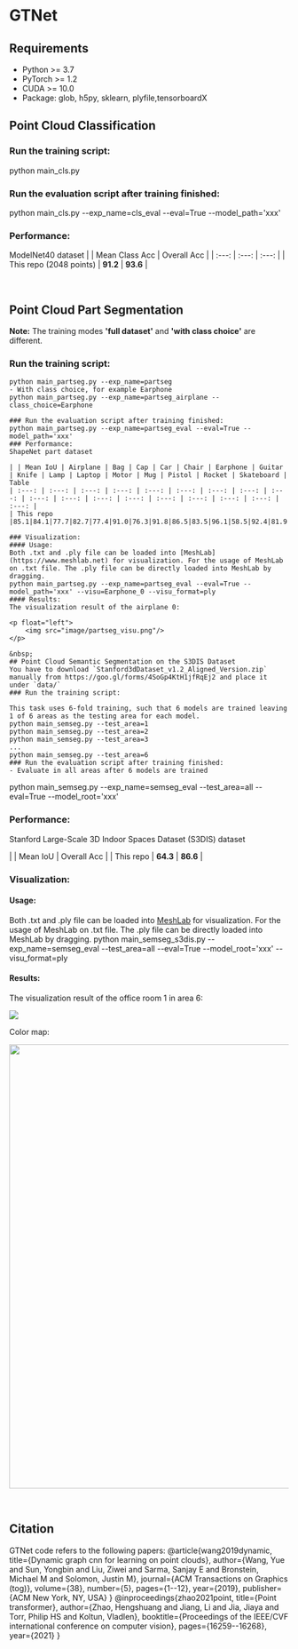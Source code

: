 # GTNet
## Requirements
- Python >= 3.7
- PyTorch >= 1.2
- CUDA >= 10.0
- Package: glob, h5py, sklearn, plyfile,tensorboardX

## Point Cloud Classification
### Run the training script:
python main_cls.py
### Run the evaluation script after training finished:
python main_cls.py --exp_name=cls_eval --eval=True --model_path='xxx'
### Performance:
ModelNet40 dataset
|  | Mean Class Acc | Overall Acc |
| :---: | :---: | :---: |
| This repo (2048 points) | **91.2** | **93.6** |

&nbsp;
## Point Cloud Part Segmentation
**Note:** The training modes **'full dataset'** and **'with class choice'** are different.

### Run the training script:
``` 
python main_partseg.py --exp_name=partseg
- With class choice, for example Earphone
python main_partseg.py --exp_name=partseg_airplane --class_choice=Earphone

### Run the evaluation script after training finished:
python main_partseg.py --exp_name=partseg_eval --eval=True --model_path='xxx'
### Performance:
ShapeNet part dataset

| | Mean IoU | Airplane | Bag | Cap | Car | Chair | Earphone | Guitar | Knife | Lamp | Laptop | Motor | Mug | Pistol | Rocket | Skateboard | Table
| :---: | :---: | :---: | :---: | :---: | :---: | :---: | :---: | :---: | :---: | :---: | :---: | :---: | :---: | :---: | :---: | :---: | :---: | 
| This repo |85.1|84.1|77.7|82.7|77.4|91.0|76.3|91.8|86.5|83.5|96.1|58.5|92.4|81.9|53.5|76.6|82.9|

### Visualization:
#### Usage:
Both .txt and .ply file can be loaded into [MeshLab](https://www.meshlab.net) for visualization. For the usage of MeshLab on .txt file. The .ply file can be directly loaded into MeshLab by dragging.
python main_partseg.py --exp_name=partseg_eval --eval=True --model_path='xxx' --visu=Earphone_0 --visu_format=ply
#### Results:
The visualization result of the airplane 0:

<p float="left">
    <img src="image/partseg_visu.png"/>
</p>

&nbsp;
## Point Cloud Semantic Segmentation on the S3DIS Dataset
You have to download `Stanford3dDataset_v1.2_Aligned_Version.zip` manually from https://goo.gl/forms/4SoGp4KtH1jfRqEj2 and place it under `data/`
### Run the training script:

This task uses 6-fold training, such that 6 models are trained leaving 1 of 6 areas as the testing area for each model. 
python main_semseg.py --test_area=1
python main_semseg.py --test_area=2
python main_semseg.py --test_area=3
...
python main_semseg.py --test_area=6
### Run the evaluation script after training finished:
- Evaluate in all areas after 6 models are trained

``` 
python main_semseg.py --exp_name=semseg_eval --test_area=all --eval=True --model_root='xxx'
### Performance:

Stanford Large-Scale 3D Indoor Spaces Dataset (S3DIS) dataset

|  | Mean IoU | Overall Acc |
| This repo | **64.3** | **86.6** |
### Visualization: 
#### Usage:
Both .txt and .ply file can be loaded into [MeshLab](https://www.meshlab.net) for visualization. For the usage of MeshLab on .txt file. The .ply file can be directly loaded into MeshLab by dragging.
python main_semseg_s3dis.py --exp_name=semseg_eval --test_area=all --eval=True --model_root='xxx' --visu_format=ply
#### Results:
The visualization result of the office room 1 in area 6:

<p float="left">
    <img src="image/semseg_visu.png"/>
</p>

Color map:
<p float="left">
    <img src="image/semseg_colors.png" width="800"/>
</p>

&nbsp;

## Citation
GTNet code refers to the following papers: 
@article{wang2019dynamic,
  title={Dynamic graph cnn for learning on point clouds},
  author={Wang, Yue and Sun, Yongbin and Liu, Ziwei and Sarma, Sanjay E and Bronstein, Michael M and Solomon, Justin M},
  journal={ACM Transactions on Graphics (tog)},
  volume={38},
  number={5},
  pages={1--12},
  year={2019},
  publisher={ACM New York, NY, USA}
}
@inproceedings{zhao2021point,
  title={Point transformer},
  author={Zhao, Hengshuang and Jiang, Li and Jia, Jiaya and Torr, Philip HS and Koltun, Vladlen},
  booktitle={Proceedings of the IEEE/CVF international conference on computer vision},
  pages={16259--16268},
  year={2021}
}
